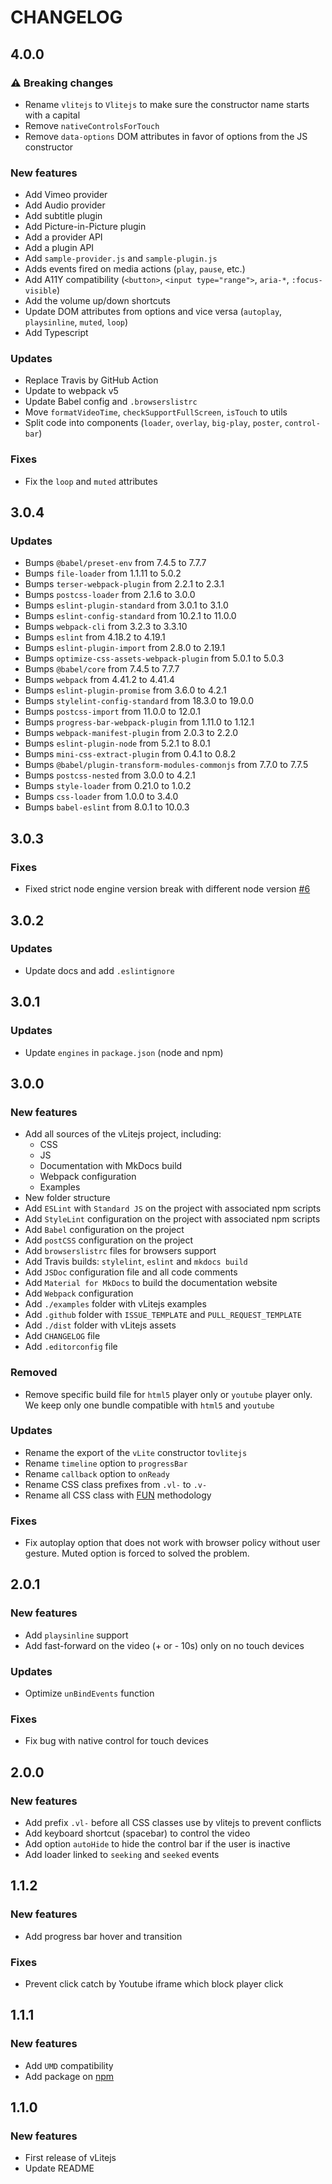 # CHANGELOG

## 4.0.0

### ⚠ Breaking changes

- Rename `vlitejs` to `Vlitejs` to make sure the constructor name starts with a capital
- Remove `nativeControlsForTouch`
- Remove `data-options` DOM attributes in favor of options from the JS constructor

### New features

- Add Vimeo provider
- Add Audio provider
- Add subtitle plugin
- Add Picture-in-Picture plugin
- Add a provider API
- Add a plugin API
- Add `sample-provider.js` and `sample-plugin.js`
- Adds events fired on media actions (`play`, `pause`, etc.)
- Add A11Y compatibility (`<button>`, `<input type="range">`, `aria-*`, `:focus-visible`)
- Add the volume up/down shortcuts
- Update DOM attributes from options and vice versa (`autoplay`, `playsinline`, `muted`, `loop`)
- Add Typescript

### Updates

- Replace Travis by GitHub Action
- Update to webpack v5
- Update Babel config and `.browserslistrc`
- Move `formatVideoTime`, `checkSupportFullScreen`, `isTouch` to utils
- Split code into components (`loader`, `overlay`, `big-play`, `poster`, `control-bar`)

### Fixes

- Fix the `loop` and `muted` attributes

## 3.0.4

### Updates

- Bumps `@babel/preset-env` from 7.4.5 to 7.7.7
- Bumps `file-loader` from 1.1.11 to 5.0.2
- Bumps `terser-webpack-plugin` from 2.2.1 to 2.3.1
- Bumps `postcss-loader` from 2.1.6 to 3.0.0
- Bumps `eslint-plugin-standard` from 3.0.1 to 3.1.0
- Bumps `eslint-config-standard` from 10.2.1 to 11.0.0
- Bumps `webpack-cli` from 3.2.3 to 3.3.10
- Bumps `eslint` from 4.18.2 to 4.19.1
- Bumps `eslint-plugin-import` from 2.8.0 to 2.19.1
- Bumps `optimize-css-assets-webpack-plugin` from 5.0.1 to 5.0.3
- Bumps `@babel/core` from 7.4.5 to 7.7.7
- Bumps `webpack` from 4.41.2 to 4.41.4
- Bumps `eslint-plugin-promise` from 3.6.0 to 4.2.1
- Bumps `stylelint-config-standard` from 18.3.0 to 19.0.0
- Bumps `postcss-import` from 11.0.0 to 12.0.1
- Bumps `progress-bar-webpack-plugin` from 1.11.0 to 1.12.1
- Bumps `webpack-manifest-plugin` from 2.0.3 to 2.2.0
- Bumps `eslint-plugin-node` from 5.2.1 to 8.0.1
- Bumps `mini-css-extract-plugin` from 0.4.1 to 0.8.2
- Bumps `@babel/plugin-transform-modules-commonjs` from 7.7.0 to 7.7.5
- Bumps `postcss-nested` from 3.0.0 to 4.2.1
- Bumps `style-loader` from 0.21.0 to 1.0.2
- Bumps `css-loader` from 1.0.0 to 3.4.0
- Bumps `babel-eslint` from 8.0.1 to 10.0.3

## 3.0.3

### Fixes

- Fixed strict node engine version break with different node version [#6](https://github.com/yoriiis/vlitejs/issues/6)

## 3.0.2

### Updates

- Update docs and add `.eslintignore`

## 3.0.1

### Updates

- Update `engines` in `package.json` (node and npm)

## 3.0.0

### New features

- Add all sources of the vLitejs project, including:
  - CSS
  - JS
  - Documentation with MkDocs build
  - Webpack configuration
  - Examples
- New folder structure
- Add `ESLint` with `Standard JS` on the project with associated npm scripts
- Add `StyleLint` configuration on the project with associated npm scripts
- Add `Babel` configuration on the project
- Add `postCSS` configuration on the project
- Add `browserslistrc` files for browsers support
- Add Travis builds: `stylelint`, `eslint` and `mkdocs build`
- Add `JSDoc` configuration file and all code comments
- Add `Material for MkDocs` to build the documentation website
- Add `Webpack` configuration
- Add `./examples` folder with vLitejs examples
- Add `.github` folder with `ISSUE_TEMPLATE` and `PULL_REQUEST_TEMPLATE`
- Add `./dist` folder with vLitejs assets
- Add `CHANGELOG` file
- Add `.editorconfig` file

### Removed

- Remove specific build file for `html5` player only or `youtube` player only. We keep only one bundle compatible with `html5` and `youtube`

### Updates

- Rename the export of the `vLite` constructor to`vlitejs`
- Rename `timeline` option to `progressBar`
- Rename `callback` option to `onReady`
- Rename CSS class prefixes from `.vl-` to `.v-`
- Rename all CSS class with [FUN](https://benfrain.com/enduring-css-writing-style-sheets-rapidly-changing-long-lived-projects/#h-H2_5) methodology

### Fixes

- Fix autoplay option that does not work with browser policy without user gesture. Muted option is forced to solved the problem.

## 2.0.1

### New features

- Add `playsinline` support
- Add fast-forward on the video (+ or - 10s) only on no touch devices

### Updates

- Optimize `unBindEvents` function

### Fixes

- Fix bug with native control for touch devices

## 2.0.0

### New features

- Add prefix `.vl-` before all CSS classes use by vlitejs to prevent conflicts
- Add keyboard shortcut (spacebar) to control the video
- Add option `autoHide` to hide the control bar if the user is inactive
- Add loader linked to `seeking` and `seeked` events

## 1.1.2

### New features

- Add progress bar hover and transition

### Fixes

- Prevent click catch by Youtube iframe which block player click

## 1.1.1

### New features

- Add `UMD` compatibility
- Add package on [npm](https://www.npmjs.com/package/vlitejs)

## 1.1.0

### New features

- First release of vLitejs
- Update README
